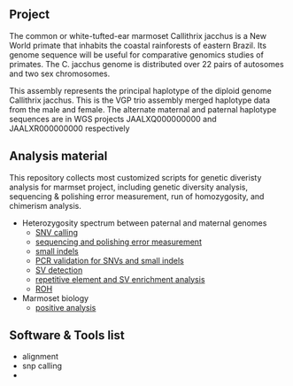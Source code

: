## Project 

The common or white-tufted-ear marmoset Callithrix jacchus is a New World primate that inhabits the coastal rainforests of eastern Brazil. Its genome sequence will be useful for comparative genomics studies of primates. The C. jacchus genome is distributed over 22 pairs of autosomes and two sex chromosomes.

This assembly represents the principal haplotype of the diploid genome Callithrix jacchus. This is the VGP trio assembly merged haplotype data from the male and female. The alternate maternal and paternal haplotype sequences are in WGS projects JAALXQ000000000 and JAALXR000000000 respectively 


## Analysis material

This repository collects most customized scripts for genetic diveristy analysis for marmset project, including genetic diversity analysis, sequencing & polishing error measurement, run of homozygosity, and chimerism analysis.

- Heterozygosity spectrum between paternal and maternal genomes
	- [SNV calling](genetic_diversity_alignment/README.txt)
	- [sequencing and polishing error measurement](sequencing_and_polishing_error/README.txt)
	- [small indels](genetic_diversity_alignment/README.txt)
	- [PCR validation for SNVs and small indels](experimental_validation/README.txt)
	- [SV detection](structure_variations/README.txt)
	- [repetitive element and SV enrichment analysis]()
	- [ROH](ROH/README.txt)
- Marmoset biology
	- [positive analysis](positive_selection/README.txt)


## Software & Tools list

- alignment
- snp calling
- 





